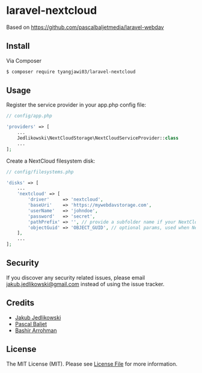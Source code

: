 # laravel-nextcloud

Based on https://github.com/pascalbaljetmedia/laravel-webdav

## Install

Via Composer

```bash
$ composer require tyangjawi03/laravel-nextcloud
```

## Usage

Register the service provider in your app.php config file:

```php
// config/app.php

'providers' => [
    ...
    Jedlikowski\NextCloudStorage\NextCloudServiceProvider::class
    ...
];
```

Create a NextCloud filesystem disk:

```php
// config/filesystems.php

'disks' => [
	...
	'nextcloud' => [
	    'driver'     => 'nextcloud',
	    'baseUri'    => 'https://mywebdavstorage.com',
	    'userName'   => 'johndoe',
	    'password'   => 'secret',
	    'pathPrefix' => '', // provide a subfolder name if your NextCloud instance isn't running directly on a domain, e.g. https://example.com/drive
	    'objectGuid' => 'OBJECT_GUID', // optional params, used when NextCloud instance is using AD/LDAP as Authentication provider so the webDav url will be look like e.g https://example.com/remote.php/dav/files/OBJECT_GUID/
	],
	...
];
```

## Security

If you discover any security related issues, please email jakub.jedlikowski@gmail.com instead of using the issue tracker.

## Credits

-   [Jakub Jedlikowski][link-author]
-   [Pascal Baljet][link-author-2]
-   [Bashir Arrohman][link-author-3]

## License

The MIT License (MIT). Please see [License File](LICENSE.md) for more information.

[link-author]: https://github.com/jedlikowski
[link-author-2]: https://github.com/pascalbaljet
[link-author-3]: https://github.com/tyangjawi03
